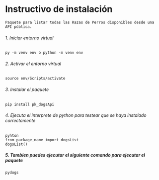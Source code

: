 # Instructivo de instalación
    Paquete para listar todas las Razas de Perros disponibles desde una API pública.

###### 1. Iniciar entorno virtual
`py -m venv env ó python -m venv env`

###### 2. Activar el entorno virtual 
`source env/Scripts/activate`

###### 3. Instalar el paquete
`pip install pk_dogsApi`

###### 4. Ejecuta el interprete de python para testear que se haya instalado correctamente
```
pyhton
from package_name import dogsList
dogsList()
```

##### 5. Tambien puedes ejecutar el siguiente comando para ejecutar el paquete
`pydogs`